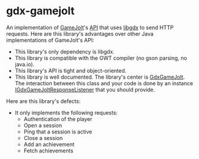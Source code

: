 # gdx-gamejolt

An implementation of [GameJolt](gamejolt.com)'s [API](http://gamejolt.com/api/doc/game) that uses [libgdx](https://github.com/libgdx/libgdx) to send HTTP requests. Here are this library's advantages over other Java implementations of GameJolt's API:

* This library's only dependency is libgdx.
* This library is compatible with the GWT compiler (no gson parsing, no java.io).
* This library's API is tight and object-oriented.
* This library is well documented. The library's center is [GdxGameJolt](https://github.com/smelc/gdx-gamejolt/blob/master/src/com/hgames/gdx/gamejolt/GdxGameJolt.java). The interaction between this class and your code is done by an instance [IGdxGameJoltResponseListener](https://github.com/smelc/gdx-gamejolt/blob/master/src/com/hgames/gdx/gamejolt/IGdxGameJoltResponseListener.java) that you should provide.

Here are this library's defects:

* It only implements the following requests:
    * Authentication of the player
    * Open a session
    * Ping that a session is active
    * Close a session
    * Add an achievement
    * Fetch achievements

